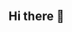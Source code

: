 ## Hi there 👋

<!--
**Lavo1/Lavo1** is a ✨ _special_ ✨ repository because its `README.md` (this file) appears on your GitHub profile.

Here are some ideas to get you started:

- 🔭 I’m currently working on getting my back end web development certificate
- 🌱 I’m currently learning back end web development 
- 👯 I’m looking to collaborate on learning how to code and coding itself
- 🤔 I’m looking for help with coding
- 💬 Ask me about my career goals
- 📫 How to reach me: drom me a message here on github
- 😄 Pronouns: she
- ⚡ Fun fact: im who i think i am, sassy
-->
